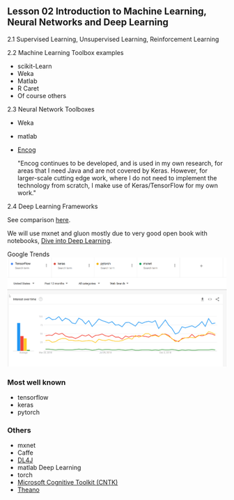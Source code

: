 ## Lesson 02 Introduction to Machine Learning, Neural Networks and Deep Learning

2.1 Supervised Learning, Unsupervised Learning, Reinforcement Learning


2.2 Machine Learning Toolbox examples

- scikit-Learn
- Weka 
- Matlab
- R Caret
- Of course others

2.3 Neural Network Toolboxes

- Weka
- matlab
- [Encog](https://www.heatonresearch.com/encog/)

    "Encog continues to be developed, and is used in my own research, for areas that I need Java and are not covered by Keras. However, for larger-scale cutting edge work, where I do not need to implement the technology from scratch, I make use of Keras/TensorFlow for my own work."

2.4 Deep Learning Frameworks

See comparison [here](https://towardsdatascience.com/deep-learning-framework-power-scores-2018-23607ddf297a).


We will use mxnet and gluon mostly due to very good open book with notebooks, [Dive into Deep Learning](https://d2l.ai/index.html).


Google Trends
![Google Trends Deep Learning Frameworks](/images/google-trends-dl-frameworks.png)


### Most well known

- tensorflow
- keras
- pytorch

### Others


- mxnet
- Caffe
- [DL4J](https://deeplearning4j.org/)
- matlab Deep Learning
- torch
- [Microsoft Cognitive Toolkit (CNTK)](https://github.com/Microsoft/cntk)
- [Theano](https://github.com/Theano/Theano)

